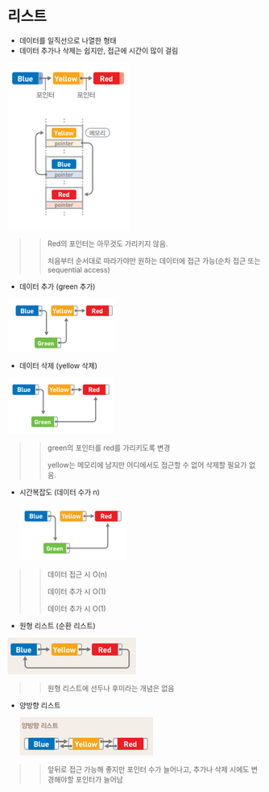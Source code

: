 # 리스트



- 데이터를 일직선으로 나열한 형태
- 데이터 추가나 삭제는 쉽지만, 접근에 시간이 많이 걸림

![](./imgs/list1.png)

> > Red의 포인터는 아무것도 가리키지 않음.  
> >
> > 처음부터 순서대로 따라가야만 원하는 데이터에 접근 가능(순차 접근 또는 sequential access)



- 데이터 추가 (green 추가)

![](./imgs/list2.PNG)


- 데이터 삭제 (yellow 삭제)

![](./imgs/list3.PNG)

> > green의 포인터를 red를 가리키도록 변경
> >
> > yellow는 메모리에 남지만 어디에서도 접근할 수 없어 삭제할 필요가 없음.

- 시간복잡도 (데이터 수가 n)

  ![](./imgs/list3.PNG)

> > 데이터 접근 시 O(n)
> >
> > 데이터 추가 시 O(1)
> >
> > 데이터 추가 시 O(1)

- 원형 리스트 (순환 리스트)

![](./imgs/list4.PNG)

> > 원형 리스트에 선두나 후미라는 개념은 없음



- 양방향 리스트

  ![](./imgs/list5.PNG)

> > 앞뒤로 접근 가능해 좋지만 포인터 수가 늘어나고, 추가나 삭제 시에도 변경해야할 포인터가 늘어남

